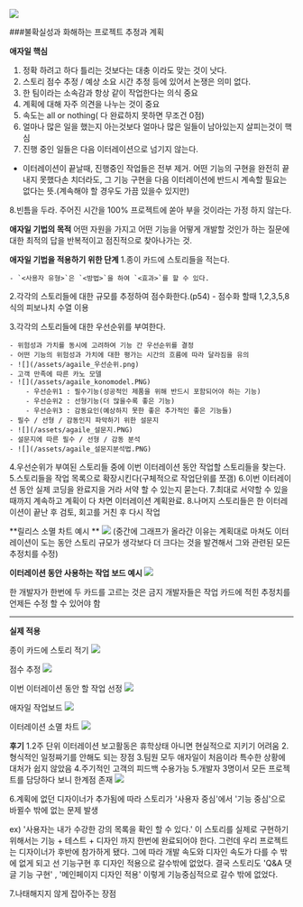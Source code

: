 ![](/assets/agaile_book.jpg)

###불확실성과 화해하는 프로젝트 추정과 계획

**애자일 핵심**
1. 정확 하려고 하다 틀리는 것보다는 대충 이라도 맞는 것이 낫다.
2. 스토리 점수 추정 / 예상 소요 시간 추정 등에 있어서 논쟁은 의미 없다. 
3. 한 팀이라는 소속감과 항상 같이 작업한다는 의식 중요  
4. 계획에 대해 자주 의견을 나누는 것이 중요 
5. 속도는 all or nothing( 다 완료하지 못하면 무조건 0점)
6. 얼마나 많은 일을 했는지 아는것보다 얼마나 많은 일들이 남아있는지 살피는것이 핵심
7. 진행 중인 일들은 다음 이터레이션으로 넘기지 않는다.

- 이터레이션이 끝날때, 진행중인 작업들은 전부 제거. 어떤 기능의 구현을 완전히 끝내지 못했다손 치더라도, 그 기능 구현을 다음 이터레이션에 반드시 계속할 필요는 없다는 뜻.(계속해야 할 경우도 가끔 있을수 있지만)

8.빈틈을 두라. 주어진 시간을 100% 프로젝트에 쏟아 부을 것이라는 가정 하지 않는다.

**애자일 기법의 목적** 
어떤 자원을 가지고 어떤 기능을 어떻게 개발할 것인가 하는 질문에 대한 최적의 답을 반복적이고 점진적으로 찾아나가는 것.

**애자일 기법을 적용하기 위한 단계**
1.종이 카드에 스토리들을 적는다.
    
    - `<사용자 유형>`은 `<방법>`을 하여 `<효과>`를 할 수 있다. 
    
2.각각의 스토리들에 대한 규모를 추정하여 점수화한다.(p54)
    - 점수화 할때 1,2,3,5,8식의 피보나치 수열 이용
    
3.각각의 스토리들에 대한 우선순위를 부여한다.

    - 위험성과 가치를 동시에 고려하여 기능 간 우선순위를 결정
    - 어떤 기능의 위험성과 가치에 대한 평가는 시간의 흐름에 따라 달라짐을 유의
    - ![](/assets/agaile_우선순위.png) 
    - 고객 만족에 따른 카노 모델
    - ![](/assets/agaile_konomodel.PNG)
        - 우선순위1 : 필수기능(성공적인 제품을 위해 반드시 포함되어야 하는 기능)
        - 우선순위2 : 선형기능(더 많을수록 좋은 기능)
        - 우선순위3 : 감동요인(예상하지 못한 좋은 추가적인 좋은 기능들) 
    - 필수 / 선형 / 감동인지 파악하기 위한 설문지 
    - ![](/assets/agaile_설문지.PNG)
    - 설문지에 따른 필수 / 선형 / 감동 분석 
    - ![](/assets/agaile_설문지분석법.PNG)

4.우선순위가 부여된 스토리들 중에 이번 이터레이션 동안 작업할 스토리들을 찾는다.
5.스토리들을 작업 목록으로 확장시킨다(구체적으로 작업단위를 쪼갬) 
6.이번 이터레이션 동안 실제 코딩을 완료지을 거라 서약 할 수 있는지 묻는다.
7.최대로 서약할 수 있을때까지 계속하고 계획이 다 차면 이터레이션 계획완료.
8.나머지 스토리들은 한 이터레이션이 끝난 후 검토, 회고를 거친 후 다시 작업

**릴리스 소멸 차트 예시 **
![](/assets/agaile_이터레이션소멸차트.png)
(중간에 그래프가 올라간 이유는 계획대로 마쳐도 이터레이션이 도는 동안 스토리 규모가 생각보다 더 크다는 것을 발견해서 그와 관련된 모든 추정치를 수정) 

**이터레이션 동안 사용하는 작업 보드 예시**
![](/assets/agaile_jobboard.PNG)

한 개발자가 한번에 두 카드를 고르는 것은 금지
개발자들은 작업 카드에 적힌 추정치를 언제든 수정 할 수 있어야 함

---

**실제 적용** 

종이 카드에 스토리 적기
![](/assets/agaile_card.jpg)

점수 추정
![](/assets/agaile_score.jpg)

이번 이터레이션 동안 할 작업 선정
![](/assets/agaile_card2.jpg)

애자일 작업보드
![](/assets/agaile_jobboard.jpg)

이터레이션 소멸 차트
![](/assets/agaile_burndownchart.jpg)

**후기**
1.2주 단위 이터레이션 보고활동은 휴학상태 아니면 현실적으로 지키기 어려움
2.형식적인 일정짜기를 안해도 되는 장점 
3.팀원 모두 애자일이 처음이라 특수한 상황에 대처가 쉽지 않았음 
4.주기적인 고객의 피드백 수용가능 
5.개발자 3명이서 모든 프로젝트를 담당하다 보니 한계점 존재 
![](/assets/agaile_후기.PNG)

6.계획에 없던 디자이너가 추가됨에 따라 스토리가 '사용자 중심'에서 '기능 중심'으로 바뀔수 밖에 없는 문제 발생

ex) '사용자는 내가 수강한 강의 목록을 확인 할 수 있다.' 이 스토리를 실제로 구현하기 위해서는 기능 + 테스트 + 디자인 까지 한번에 완료되어야 한다. 그런데 우리 프로젝트는 디자이너가 후반에 참가하게 됐다. 그에 따라 개발 속도와 디자인 속도가 다를 수 밖에 없게 되고 선 기능구현 후 디자인 적용으로 갈수밖에 없었다. 결국 스토리도 'Q&A 댓글 기능 구현' , '메인페이지 디자인 적용' 이렇게 기능중심적으로 갈수 밖에 없었다. 

7.나태해지지 않게 잡아주는 장점 
